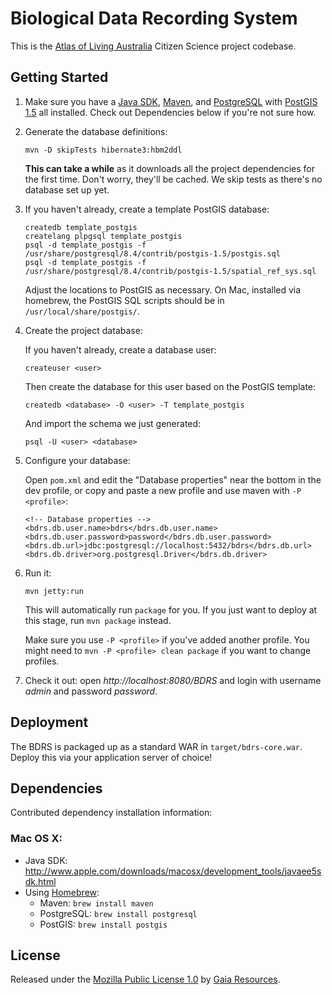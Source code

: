 # Biological Data Recording System

This is the [Atlas of Living Australia][ala] Citizen Science project codebase.

## Getting Started

 1. Make sure you have a [Java SDK][javaee], [Maven][maven], and [PostgreSQL][postgresql] with [PostGIS 1.5][postgis] all installed. Check out Dependencies below if you're not sure how.
 
 2. Generate the database definitions:
    
        mvn -D skipTests hibernate3:hbm2ddl
    
    __This can take a while__ as it downloads all the project dependencies for the first time. Don't worry, they'll be cached. We skip tests as there's no database set up yet.
    
 3. If you haven't already, create a template PostGIS database:
    
        createdb template_postgis
        createlang plpgsql template_postgis
        psql -d template_postgis -f /usr/share/postgresql/8.4/contrib/postgis-1.5/postgis.sql
        psql -d template_postgis -f /usr/share/postgresql/8.4/contrib/postgis-1.5/spatial_ref_sys.sql
    
    Adjust the locations to PostGIS as necessary. On Mac, installed via homebrew, the PostGIS SQL scripts should be in `/usr/local/share/postgis/`.
    
 4. Create the project database:
 
    If you haven't already, create a database user:
    
        createuser <user>
    
    Then create the database for this user based on the PostGIS template:
    
        createdb <database> -O <user> -T template_postgis
    
    And import the schema we just generated:
    
        psql -U <user> <database> 
    
 5. Configure your database:
    
    Open `pom.xml` and edit the "Database properties" near the bottom in the dev profile, or copy and paste a new profile and use maven with `-P <profile>`:
      
        <!-- Database properties -->
        <bdrs.db.user.name>bdrs</bdrs.db.user.name>
        <bdrs.db.user.password>password</bdrs.db.user.password>
        <bdrs.db.url>jdbc:postgresql://localhost:5432/bdrs</bdrs.db.url>
        <bdrs.db.driver>org.postgresql.Driver</bdrs.db.driver>

 6. Run it:

        mvn jetty:run
    
    This will automatically run `package` for you. If you just want to deploy at this stage, run `mvn package` instead.
    
    Make sure you use `-P <profile>` if you've added another profile. You might need to `mvn -P <profile> clean package` if you want to change profiles.

 7. Check it out: open _http://localhost:8080/BDRS_ and login with username _admin_ and password _password_.

## Deployment

The BDRS is packaged up as a standard WAR in `target/bdrs-core.war`. Deploy this via your application server of choice!

## Dependencies

Contributed dependency installation information:

### Mac OS X:

  * Java SDK: http://www.apple.com/downloads/macosx/development_tools/javaee5sdk.html
  * Using [Homebrew][homebrew]:
    * Maven: `brew install maven`
    * PostgreSQL: `brew install postgresql`
    * PostGIS: `brew install postgis`

## License

Released under the [Mozilla Public License 1.0][mpl] by [Gaia Resources][gaia].

  [ala]: http://ala.org.au/
  [gaia]: http://www.gaiaresources.com.au/
  [homebrew]: http://github.com/mxcl/homebrew
  [javaee]: http://www.oracle.com/technetwork/java/javaee/
  [maven]: http://maven.apache.org/
  [mpl]: http://www.mozilla.org/MPL/
  [postgresql]: http://www.postgresql.org/
  [postgis]: http://postgis.refractions.net/
    